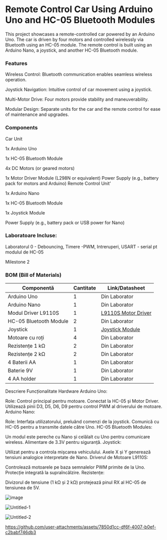 # Remote Control Car Using Arduino Uno and HC-05 Bluetooth Modules
This project showcases a remote-controlled car powered by an Arduino Uno. The car is driven by four motors and controlled wirelessly 
via Bluetooth using an HC-05 module. The remote control is built using an Arduino Nano, a joystick, and another HC-05 Bluetooth module.

### Features
Wireless Control: Bluetooth communication enables seamless wireless operation.

Joystick Navigation: Intuitive control of car movement using a joystick.

Multi-Motor Drive: Four motors provide stability and maneuverability.

Modular Design: Separate units for the car and the remote control for ease of maintenance and upgrades.

### Components

Car Unit

1x Arduino Uno

1x HC-05 Bluetooth Module

4x DC Motors (or geared motors)

1x Motor Driver Module (L298N or equivalent)
Power Supply (e.g., battery pack for motors and Arduino)
Remote Control Unit'

1x Arduino Nano

1x HC-05 Bluetooth Module

1x Joystick Module

Power Supply (e.g., battery pack or USB power for Nano)

### Laboratoare Incluse:

Laboratorul 0 - Debouncing, 
Timere -PWM, 
Intreruperi, 
USART - serial pt modulul de HC-05

Milestone 2

### BOM (Bill of Materials)

| **Componentă**            | **Cantitate** | **Link/Datasheet**                                                                                         |
|----------------------------|---------------|------------------------------------------------------------------------------------------------------------|
| Arduino Uno               | 1             | Din Laborator                                                                                            |
| Arduino Nano              | 1             | Din Laborator                                                                                            |
| Modul Driver L9110S       | 1             | [L9110S Motor Driver](https://www.optimusdigital.ro/ro/drivere-de-motoare-cu-perii/8246-modul-driver.html) |
| HC-05 Bluetooth Module    | 2             | Din Laborator                                                                                            |
| Joystick                  | 1             | [Joystick Module](https://components101.com/sensors/joystick-module)                                     |
| Motoare cu roți           | 4             | Din Laborator                                                                                            |
| Rezistențe 1 kΩ           | 2             | Din Laborator                                                                                            |
| Rezistențe 2 kΩ           | 2             | Din Laborator                                                                                            |
| 4 Baterii AA              | 1             | Din Laborator                                                                                            |
| Baterie 9V                | 1             | Din Laborator                                                                                            |
| 4 AA holder               | 1             | Din Laborator              



Descriere Funcționalitate Hardware
Arduino Uno:

Role: Control principal pentru motoare.
Conectat la HC-05 și Motor Driver.
Utilizează pinii D3, D5, D6, D9 pentru control PWM al driverului de motoare.
Arduino Nano:

Role: Interfața utilizatorului, preluând comenzi de la joystick.
Comunică cu HC-05 pentru a transmite datele către Uno.
HC-05 Bluetooth Modules:

Un modul este pereche cu Nano și celălalt cu Uno pentru comunicare wireless.
Alimentare de 3.3V pentru siguranță.
Joystick:

Utilizat pentru a controla mișcarea vehiculului.
Axele X și Y generează tensiuni analogice interpretate de Nano.
Driverul de Motoare L9110S:

Controlează motoarele pe baza semnalelor PWM primite de la Uno.
Protecție integrată la supraîncălzire.
Rezistențe:

Divizorul de tensiune (1 kΩ și 2 kΩ) protejează pinul RX al HC-05 de tensiunea de 5V.

![image](https://github.com/user-attachments/assets/301c5a54-4ad2-4255-8a60-ff5edc6547e3)


![Untitled-1](https://github.com/user-attachments/assets/578c5c6f-dabf-4f33-9b2c-88b621720a55)


![Untitled-2](https://github.com/user-attachments/assets/013f9625-f279-495e-bda3-a06927e7652d)



https://github.com/user-attachments/assets/7850d1cc-df6f-4007-b0ef-c2babf746db3


